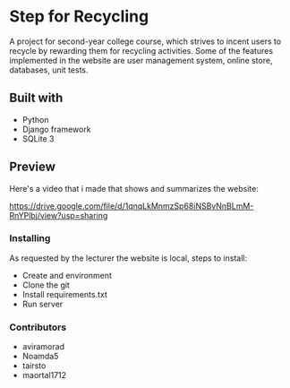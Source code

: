 # Step for Recycling
A project for second-year college course, which strives to incent users to recycle by rewarding them for recycling activities.
Some of the features implemented in the website are user management system, online store, databases, unit tests.

## Built with
- Python
- Django framework
- SQLite 3

## Preview
Here's a video that i made that shows and summarizes the website:

https://drive.google.com/file/d/1qnqLkMnmzSp68iNSBvNnBLmM-RnYPlbj/view?usp=sharing

### Installing
As requested by the lecturer the website is local, steps to install:

- Create and environment
- Clone the git
- Install requirements.txt
- Run server

### Contributors

- aviramorad
- Noamda5
- tairsto
- maortal1712
